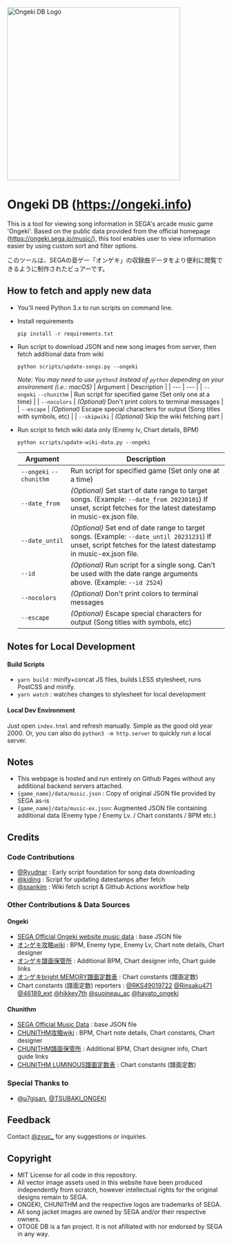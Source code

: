 <picture>
  <source media="(prefers-color-scheme: dark)" srcset="https://github.com/zvuc/ongeki-db/blob/master/img/ongeki-db-logo-2022-wob.svg?raw=true">
  <img alt="Ongeki DB Logo" src="https://github.com/zvuc/ongeki-db/blob/master/img/ongeki-db-logo-2022-bow.svg?raw=true" width="400">
</picture>

# Ongeki DB (https://ongeki.info)
This is a tool for viewing song information in SEGA's arcade music game 'Ongeki'. Based on the public data provided from the official homepage (https://ongeki.sega.jp/music/), this tool enables user to view information easier by using custom sort and filter options.

このツールは、SEGAの音ゲー「オンゲキ」の収録曲データをより便利に閲覧できるように制作されたビュアーです。

## How to fetch and apply new data
- You'll need Python 3.x to run scripts on command line.
- Install requirements
    ```
    pip install -r requirements.txt
    ```
- Run script to download JSON and new song images from server, then fetch additional data from wiki
    ```
    python scripts/update-songs.py --ongeki
    ```
    _Note: You may need to use `python3` instead of `python` depending on your environment (i.e.: macOS)_
    | Argument | Description |
    | --- | --- |
    | `--ongeki` `--chunithm` | Run script for specified game (Set only one at a time) |
    | `--nocolors` | _(Optional)_ Don't print colors to terminal messages |
    | `--escape` | _(Optional)_ Escape special characters for output (Song titles with symbols, etc) |
    | `--skipwiki` | _(Optional)_ Skip the wiki fetching part |

- Run script to fetch wiki data only (Enemy lv, Chart details, BPM)
    ```
    python scripts/update-wiki-data.py --ongeki
    ```
    | Argument | Description |
    | --- | --- |
    | `--ongeki` `--chunithm` | Run script for specified game (Set only one at a time) |
    | `--date_from` | _(Optional)_ Set start of date range to target songs. (Example: `--date_from 20230101`) If unset, script fetches for the latest datestamp in music-ex.json file. |
    | `--date_until` | _(Optional)_ Set end of date range to target songs. (Example: `--date_until 20231231`) If unset, script fetches for the latest datestamp in music-ex.json file. |
    | `--id` | _(Optional)_ Run script for a single song. Can't be used with the date range arguments above. (Example: `--id 2524`) |
    | `--nocolors` | _(Optional)_ Don't print colors to terminal messages |
    | `--escape` | _(Optional)_ Escape special characters for output (Song titles with symbols, etc) |

## Notes for Local Development
#### Build Scripts
- `yarn build` : minify+concat JS files, builds LESS stylesheet, runs PostCSS and minify.
- `yarn watch` : watches changes to stylesheet for local development

#### Local Dev Environment
Just open `index.html` and refresh manually. Simple as the good old year 2000.
Or, you can also do `python3 -m http.server` to quickly run a local server.

## Notes
- This webpage is hosted and run entirely on Github Pages without any additional backend servers attached.
- `{game_name}/data/music.json` : Copy of original JSON file provided by SEGA as-is
- `{game_name}/data/music-ex.json`: Augmented JSON file containing additional data (Enemy type / Enemy Lv. / Chart constants / BPM etc.)

## Credits
### Code Contributions
- [@Ryudnar](https://github.com/Ryudnar) : Early script foundation for song data downloading
- [@kiding](https://github.com/kiding/) : Script for updating datestamps after fetch
- [@ssankim](https://github.com/ssankim/) : Wiki fetch script & Github Actions workflow help

### Other Contributions & Data Sources
#### Ongeki
- [SEGA Official Ongeki website music data](https://ongeki.sega.jp/assets/data/music.json) : base JSON file
- [オンゲキ攻略wiki](https://wikiwiki.jp/gameongeki/) : BPM, Enemy type, Enemy Lv, Chart note details, Chart designer
- [オンゲキ譜面保管所](https://sdvx.in/ongeki.html) : Additional BPM, Chart designer info, Chart guide links
- [オンゲキbright MEMORY譜面定数表](https://docs.google.com/spreadsheets/d/1iG6CYz-pHSfLKz0m2bXipsoC_YicJWSMxNt2QJVI2ZE/) : Chart constants (譜面定数)
- Chart constants (譜面定数) reporters : [@RKS49019722](https://twitter.com/RKS49019722) [@Rinsaku471](https://twitter.com/Rinsaku471) [@46189_ext](https://twitter.com/46189_ext) [@hikkey7th](https://twitter.com/hikkey7th) [@suoineau_ac](https://twitter.com/suoineau_ac) [@hayato_ongeki](https://twitter.com/hayato_ongeki)

#### Chunithm
- [SEGA Official Music Data](https://ongeki.sega.jp/assets/data/music.json) : base JSON file
- [CHUNITHM攻略wiki](https://wikiwiki.jp/chunithmwiki/) : BPM, Chart note details, Chart constants, Chart designer
- [CHUNITHM譜面保管所](https://sdvx.in/chunithm.html) : Additional BPM, Chart designer info, Chart guide links
- [CHUNITHM LUMINOUS譜面定数表](https://docs.google.com/spreadsheets/d/1Nhr-lC1u11WPkUPVTatnNrKWCmVLglaA6hZHgh56N6w/edit#gid=262760047) : Chart constants (譜面定数)

### Special Thanks to
- [@u7gisan](https://twitter.com/u7gisan), [@TSUBAKI_ONGEKI](https://twitter.com/TSUBAKI_ONGEKI)

## Feedback
Contact [@zvuc_](https://twitter.com/zvuc_) for any suggestions or inquiries.

## Copyright
- MIT License for all code in this repository.
- All vector image assets used in this website have been produced independently from scratch, however intellectual rights for the original designs remain to SEGA.
- ONGEKI, CHUNITHM and the respective logos are trademarks of SEGA.
- All song jacket images are owned by SEGA and/or their respective owners.
- OTOGE DB is a fan project. It is not afilliated with nor endorsed by SEGA in any way.
